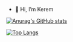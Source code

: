 - 👋 Hi, I’m Kerem

  
[![Anurag's GitHub stats](https://github-readme-stats.vercel.app/api?username=KeremDonmez&show_icons=true)](https://github.com/KeremDonmez/github-readme-stats&show_icons=true)

[![Top Langs](https://github-readme-stats.vercel.app/api/top-langs/?username=KeremDonmez)](https://github.com/KeremDonmez/github-readme-stats)
